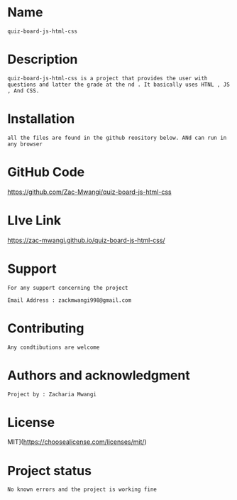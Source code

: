 # Name
    quiz-board-js-html-css
# Description
    
    quiz-board-js-html-css is a project that provides the user with questions and latter the grade at the nd . It basically uses HTNL , JS , And CSS.


# Installation

    all the files are found in the github reository below. ANd can run in any browser

# GitHub Code

https://github.com/Zac-Mwangi/quiz-board-js-html-css

#   LIve Link

https://zac-mwangi.github.io/quiz-board-js-html-css/

# Support
    For any support concerning the project 

    Email Address : zackmwangi998@gmail.com

# Contributing

    Any condtibutions are welcome

# Authors and acknowledgment

    Project by : Zacharia Mwangi

# License
MIT](https://choosealicense.com/licenses/mit/)

# Project status
    No known errors and the project is working fine

